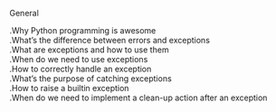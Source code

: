 General

.Why Python programming is awesome\
.What’s the difference between errors and exceptions\
.What are exceptions and how to use them\
.When do we need to use exceptions\
.How to correctly handle an exception\
.What’s the purpose of catching exceptions\
.How to raise a builtin exception\
.When do we need to implement a clean-up action after an exception
